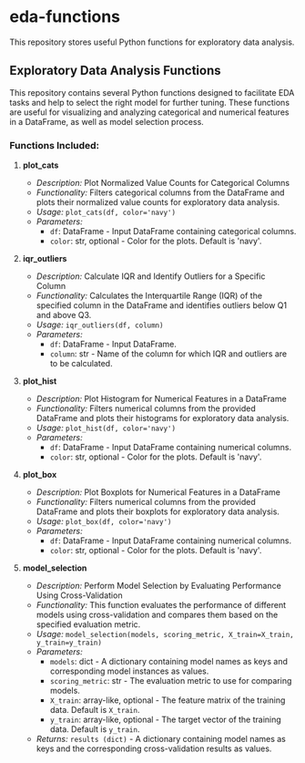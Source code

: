 # eda-functions
This repository stores useful Python functions for exploratory data analysis.

## Exploratory Data Analysis Functions

This repository contains several Python functions designed to facilitate EDA tasks and help to select the right model for further tuning. These functions are useful for visualizing and analyzing categorical and numerical features in a DataFrame, as well as model selection process.

### Functions Included:

1. **plot_cats**
   - *Description:* Plot Normalized Value Counts for Categorical Columns
   - *Functionality:* Filters categorical columns from the DataFrame and plots their normalized value counts for exploratory data analysis.
   - *Usage:* `plot_cats(df, color='navy')`
   - *Parameters:*
     - `df`: DataFrame - Input DataFrame containing categorical columns.
     - `color`: str, optional - Color for the plots. Default is 'navy'.

2. **iqr_outliers**
   - *Description:* Calculate IQR and Identify Outliers for a Specific Column
   - *Functionality:* Calculates the Interquartile Range (IQR) of the specified column in the DataFrame and identifies outliers below Q1 and above Q3.
   - *Usage:* `iqr_outliers(df, column)`
   - *Parameters:*
     - `df`: DataFrame - Input DataFrame.
     - `column`: str - Name of the column for which IQR and outliers are to be calculated.

3. **plot_hist**
   - *Description:* Plot Histogram for Numerical Features in a DataFrame
   - *Functionality:* Filters numerical columns from the provided DataFrame and plots their histograms for exploratory data analysis.
   - *Usage:* `plot_hist(df, color='navy')`
   - *Parameters:*
     - `df`: DataFrame - Input DataFrame containing numerical columns.
     - `color`: str, optional - Color for the plots. Default is 'navy'.

4. **plot_box**
   - *Description:* Plot Boxplots for Numerical Features in a DataFrame
   - *Functionality:* Filters numerical columns from the provided DataFrame and plots their boxplots for exploratory data analysis.
   - *Usage:* `plot_box(df, color='navy')`
   - *Parameters:*
     - `df`: DataFrame - Input DataFrame containing numerical columns.
     - `color`: str, optional - Color for the plots. Default is 'navy'.

5. **model_selection**
   - *Description:* Perform Model Selection by Evaluating Performance Using Cross-Validation
   - *Functionality:* This function evaluates the performance of different models using cross-validation and compares them based on the specified evaluation metric.
   - *Usage:* `model_selection(models, scoring_metric, X_train=X_train, y_train=y_train)`
   - *Parameters:*
     - `models`: dict - A dictionary containing model names as keys and corresponding model instances as values.
     - `scoring_metric`: str - The evaluation metric to use for comparing models.
     - `X_train`: array-like, optional - The feature matrix of the training data. Default is `X_train`.
     - `y_train`: array-like, optional - The target vector of the training data. Default is `y_train`.
   - *Returns:* `results (dict)` - A dictionary containing model names as keys and the corresponding cross-validation results as values.
